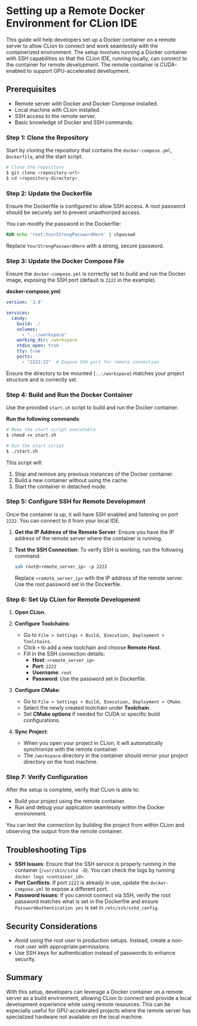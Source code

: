 # Setting up a Remote Docker Environment for CLion IDE

This guide will help developers set up a Docker container on a remote server to allow CLion to connect and work seamlessly with the containerized environment. The setup involves running a Docker container with SSH capabilities so that the CLion IDE, running locally, can connect to the container for remote development. The remote container is CUDA-enabled to support GPU-accelerated development.

## Prerequisites

- Remote server with Docker and Docker Compose installed.
- Local machine with CLion installed.
- SSH access to the remote server.
- Basic knowledge of Docker and SSH commands.

### Step 1: Clone the Repository
Start by cloning the repository that contains the `docker-compose.yml`, `Dockerfile`, and the start script.
```bash
# Clone the repository
$ git clone <repository-url>
$ cd <repository-directory>
```

### Step 2: Update the Dockerfile
Ensure the Dockerfile is configured to allow SSH access. A root password should be securely set to prevent unauthorized access.

You can modify the password in the Dockerfile:
```dockerfile
RUN echo 'root:YourStrongPasswordHere' | chpasswd
```
Replace `YourStrongPasswordHere` with a strong, secure password.

### Step 3: Update the Docker Compose File
Ensure the `docker-compose.yml` is correctly set to build and run the Docker image, exposing the SSH port (default is `2222` in the example).

**docker-compose.yml**:
```yaml
version: '3.8'

services:
  candy:
    build: ./
    volumes:
      - "..:/workspace"
    working_dir: /workspace
    stdin_open: true
    tty: true
    ports:
      - "2222:22"  # Expose SSH port for remote connection
```
Ensure the directory to be mounted (`..:/workspace`) matches your project structure and is correctly set.

### Step 4: Build and Run the Docker Container
Use the provided `start.sh` script to build and run the Docker container.

**Run the following commands**:
```bash
# Make the start script executable
$ chmod +x start.sh

# Run the start script
$ ./start.sh
```
This script will:
1. Stop and remove any previous instances of the Docker container.
2. Build a new container without using the cache.
3. Start the container in detached mode.

### Step 5: Configure SSH for Remote Development
Once the container is up, it will have SSH enabled and listening on port `2222`. You can connect to it from your local IDE.

1. **Get the IP Address of the Remote Server**:
   Ensure you have the IP address of the remote server where the container is running.

2. **Test the SSH Connection**:
   To verify SSH is working, run the following command:
   ```bash
   ssh root@<remote_server_ip> -p 2222
   ```
   Replace `<remote_server_ip>` with the IP address of the remote server. Use the root password set in the Dockerfile.

### Step 6: Set Up CLion for Remote Development

1. **Open CLion**.

2. **Configure Toolchains**:
    - Go to `File > Settings > Build, Execution, Deployment > Toolchains`.
    - Click `+` to add a new toolchain and choose **Remote Host**.
    - Fill in the SSH connection details:
        - **Host**: `<remote_server_ip>`
        - **Port**: `2222`
        - **Username**: `root`
        - **Password**: Use the password set in Dockerfile.

3. **Configure CMake**:
    - Go to `File > Settings > Build, Execution, Deployment > CMake`.
    - Select the newly created toolchain under **Toolchain**.
    - Set **CMake options** if needed for CUDA or specific build configurations.

4. **Sync Project**:
    - When you open your project in CLion, it will automatically synchronize with the remote container.
    - The `/workspace` directory in the container should mirror your project directory on the host machine.

### Step 7: Verify Configuration
After the setup is complete, verify that CLion is able to:
- Build your project using the remote container.
- Run and debug your application seamlessly within the Docker environment.

You can test the connection by building the project from within CLion and observing the output from the remote container.

## Troubleshooting Tips
- **SSH Issues**: Ensure that the SSH service is properly running in the container (`/usr/sbin/sshd -D`). You can check the logs by running `docker logs <container_id>`.
- **Port Conflicts**: If port `2222` is already in use, update the `docker-compose.yml` to expose a different port.
- **Password Issues**: If you cannot connect via SSH, verify the root password matches what is set in the Dockerfile and ensure `PasswordAuthentication yes` is set in `/etc/ssh/sshd_config`.

## Security Considerations
- Avoid using the root user in production setups. Instead, create a non-root user with appropriate permissions.
- Use SSH keys for authentication instead of passwords to enhance security.

## Summary
With this setup, developers can leverage a Docker container on a remote server as a build environment, allowing CLion to connect and provide a local development experience while using remote resources. This can be especially useful for GPU-accelerated projects where the remote server has specialized hardware not available on the local machine.

